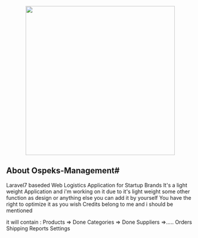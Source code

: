 
<p align="center"><a href="https://laravel.com" target="_blank"><img src="https://raw.githubusercontent.com/laravel/art/master/logo-lockup/5%20SVG/2%20CMYK/1%20Full%20Color/laravel-logolockup-cmyk-red.svg" width="400"></a></p>

## About Ospeks-Management#

 Laravel7 baseded Web Logistics Application for Startup Brands
It's a light weight Application and i'm working on it
due to it's light weight some other function as design or anything else you can add it by yourself
You have the right to optimize it as you wish
Credits belong to me and i should be mentioned 

it will contain :
Products => Done
Categories => Done
Suppliers =>.....
Orders
Shipping
Reports
Settings
